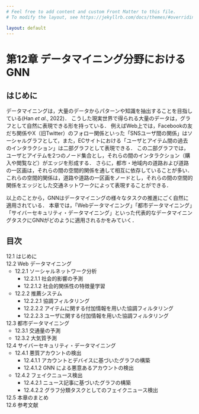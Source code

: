 ```yaml
---
# Feel free to add content and custom Front Matter to this file.
# To modify the layout, see https://jekyllrb.com/docs/themes/#overriding-theme-defaults

layout: default
---
```

<h1>第12章 データマイニング分野におけるGNN</h1>

<h2>はじめに</h2>

データマイニングは，大量のデータからパターンや知識を抽出することを目指している(Han *et al*., 2022)． こうした現実世界で得られる大量のデータは，グラフとして自然に表現できる形を持っている． 例えばWeb上では，Facebookの友だち関係やX（旧Twitter）のフォロー関係といった「SNSユーザ間の関係」はソーシャルグラフとして，また，ECサイトにおける「ユーザとアイテム間の過去のインタラクション」は二部グラフとして表現できる． この二部グラフでは，ユーザとアイテムを2つのノード集合とし，それらの間のインタラクション（購入や閲覧など）がエッジを形成する． さらに，都市・地域内の道路および道路の一区画は，それらの間の空間的関係を通して相互に依存していることが多い． これらの空間的関係は，道路や道路の一区画をノードとし，それらの間の空間的関係をエッジとした交通ネットワークによって表現することができる．

以上のことから，GNNはデータマイニングの様々なタスクの推進にごく自然に適用されている． 本章では，「Webデータマイニング」「都市データマイニング」「サイバーセキュリティ・データマイニング」といった代表的なデータマイニングタスクにGNNがどのように適用されるかをみていく．

<h2>目次</h2>
<ul style="list-style-type: none; padding-left:0;">
  <li>12.1 はじめに</li>
  <li>12.2 Web データマイニング
    <ul>
      <li>12.2.1 ソーシャルネットワーク分析
        <ul>
          <li>12.2.1.1 社会的影響の予測</li>
          <li>12.2.1.2 社会的関係性の特徴量学習</li>
        </ul>
      </li>
      <li>12.2.2 推薦システム
        <ul>
          <li>12.2.2.1 協調フィルタリング</li>
          <li>12.2.2.2 アイテムに関する付加情報を用いた協調フィルタリング</li>
          <li>12.2.2.3 ユーザに関する付加情報を用いた協調フィルタリング</li>
        </ul>
      </li>
    </ul>
  </li>
  <li>12.3 都市データマイニング
    <ul>
      <li>12.3.1 交通量の予測</li>
      <li>12.3.2 大気質予測</li>
    </ul>
  </li>
  <li>12.4 サイバーセキュリティ・データマイニング
    <ul>
      <li>12.4.1 悪質アカウントの検出
        <ul>
          <li>12.4.1.1 アカウントとデバイスに基づいたグラフの構築</li>
          <li>12.4.1.2 GNN による悪意あるアカウントの検出</li>
        </ul>
      </li>
      <li>12.4.2 フェイクニュース検出
        <ul>
          <li>12.4.2.1 ニュース記事に基づいたグラフの構築</li>
          <li>12.4.2.2 グラフ分類タスクとしてのフェイクニュース検出</li>
        </ul>
      </li>
    </ul>
  </li>
  <li>12.5 本章のまとめ</li>
  <li>12.6 参考文献</li>
</ul>
